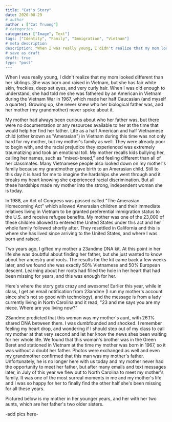 ```yaml
---
title: "Cat's Story"
date: 2020-08-29
# author
author : ["Cat Truong"]
# categories
categories: ["Image", Text"]
tags: ["Identity", "Family", "Immigration", "Vietnam"]
# meta description
description: "When I was really young, I didn't realize that my mom looked different than her siblings."
# save as draft
draft: true
type: "post"
---
```


When I was really young, I didn't realize that my mom looked different than her siblings. She was born and raised in Vietnam, but she has fair white skin, freckles, deep set eyes, and very curly hair. When I was old enough to understand, she had told me she was fathered by an American in Vietnam during the Vietnam War in 1967, which made her half Caucasian (and myself a quarter). Growing up, she never knew who her biological father was, and her mother (my grandmother) never spoke about it. 

My mother had always been curious about who her father was, but there were no documentation or any resources available to her at the time that would help her find her father. Life as a half American and half Vietnamese child (other known as "Amerasian") in Vietnam during this time was not only hard for my mother, but my mother's family as well. They were already poor to begin with, and the racial prejudice they experienced was extremely traumatizing and took an emotional toll. My mother recalls kids bullying her, calling her names, such as "mixed-breed," and feeling different than all of her classmates. Many Vietnamese people also looked down on my mother's family because my grandmother gave birth to an Amerasian child. Still to this day it is hard for me to imagine the hardships she went through and it breaks my heart knowing she experienced racial discrimination. But all these hardships made my mother into the strong, independent woman she is today. 

In 1988, an Act of Congress was passed called "The Amerasian Homecoming Act" which allowed Amerasian children and their immediate relatives living in Vietnam to be granted preferential immigration status to the U.S. and receive refugee benefits. My mother was one of the 23,000 of these children allowed to entered the United States under this act and her whole family followed shortly after. They resettled in California and this is where she has lived since arriving to the United States, and where I was born and raised. 

Two years ago, I gifted my mother a 23andme DNA kit. At this point in her life she was doubtful about finding her father, but she just wanted to know about her ancestry and roots. The results for the kit came back a few weeks later, and we found she was exactly 50% Vietnamese and 50% European descent. Learning about her roots had filled the hole in her heart that had been missing for years, and this was enough for her.

Here's where the story gets crazy and awesome! Earlier this year, while in class, I get an email notification from 23andme (I run my mother's account since she's not so good with technology), and the message is from a lady currently living in North Carolina and it read, "23 and me says you are my niece. Where are you living now?" 

23andme predicted that this woman was my mother's aunt, with 26.1% shared DNA between them. I was dumbfounded and shocked. I remember feeling my heart drop, and wondering if I should step out of my class to call my mother at that very second and let her know the news shes been waiting for her whole life. We found that this woman's brother was in the Green Beret and stationed in Vietnam at the time my mother was born in 1967, so it was without a doubt her father. Photos were exchanged as well and even my grandmother confirmed that this man was my mother's father. Unfortunately, he is no longer here with us today and my mother never had the opportunity to meet her father, but after many emails and text messages later, in July of this year we flew out to North Carolina to meet my mother's family. It was one of the most surreal moments in me and my mother's life and I was so happy for her to finally find the other half she's been missing for all these years.

Pictured below is my mother in her younger years, and her with her two aunts, which are her father's two older sisters.

-add pics here-
